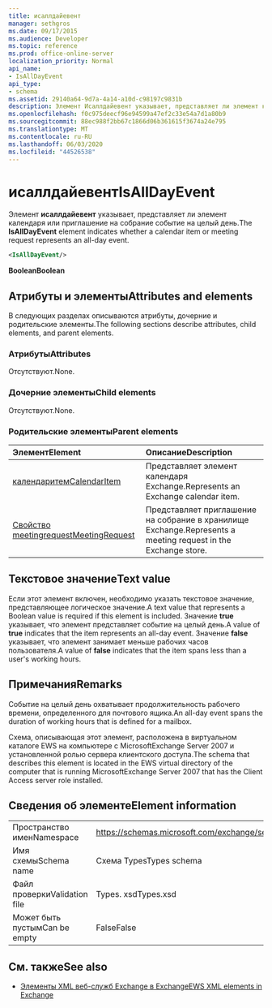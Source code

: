 ```yaml
---
title: исаллдайевент
manager: sethgros
ms.date: 09/17/2015
ms.audience: Developer
ms.topic: reference
ms.prod: office-online-server
localization_priority: Normal
api_name:
- IsAllDayEvent
api_type:
- schema
ms.assetid: 29140a64-9d7a-4a14-a10d-c98197c9831b
description: Элемент Исаллдайевент указывает, представляет ли элемент календаря или приглашение на собрание событие на целый день.
ms.openlocfilehash: f0c975deecf96e94599a47ef2c33e54a7d1a80b9
ms.sourcegitcommit: 88ec988f2bb67c1866d06b361615f3674a24e795
ms.translationtype: MT
ms.contentlocale: ru-RU
ms.lasthandoff: 06/03/2020
ms.locfileid: "44526538"
---
```

# <a name="isalldayevent"></a><span data-ttu-id="c3cd5-103">исаллдайевент</span><span class="sxs-lookup"><span data-stu-id="c3cd5-103">IsAllDayEvent</span></span>

<span data-ttu-id="c3cd5-104">Элемент **исаллдайевент** указывает, представляет ли элемент календаря или приглашение на собрание событие на целый день.</span><span class="sxs-lookup"><span data-stu-id="c3cd5-104">The **IsAllDayEvent** element indicates whether a calendar item or meeting request represents an all-day event.</span></span> 
  
```xml
<IsAllDayEvent/>
```

 <span data-ttu-id="c3cd5-105">**Boolean**</span><span class="sxs-lookup"><span data-stu-id="c3cd5-105">**Boolean**</span></span>
## <a name="attributes-and-elements"></a><span data-ttu-id="c3cd5-106">Атрибуты и элементы</span><span class="sxs-lookup"><span data-stu-id="c3cd5-106">Attributes and elements</span></span>

<span data-ttu-id="c3cd5-107">В следующих разделах описываются атрибуты, дочерние и родительские элементы.</span><span class="sxs-lookup"><span data-stu-id="c3cd5-107">The following sections describe attributes, child elements, and parent elements.</span></span>
  
### <a name="attributes"></a><span data-ttu-id="c3cd5-108">Атрибуты</span><span class="sxs-lookup"><span data-stu-id="c3cd5-108">Attributes</span></span>

<span data-ttu-id="c3cd5-109">Отсутствуют.</span><span class="sxs-lookup"><span data-stu-id="c3cd5-109">None.</span></span>
  
### <a name="child-elements"></a><span data-ttu-id="c3cd5-110">Дочерние элементы</span><span class="sxs-lookup"><span data-stu-id="c3cd5-110">Child elements</span></span>

<span data-ttu-id="c3cd5-111">Отсутствуют.</span><span class="sxs-lookup"><span data-stu-id="c3cd5-111">None.</span></span>
  
### <a name="parent-elements"></a><span data-ttu-id="c3cd5-112">Родительские элементы</span><span class="sxs-lookup"><span data-stu-id="c3cd5-112">Parent elements</span></span>

|<span data-ttu-id="c3cd5-113">**Элемент**</span><span class="sxs-lookup"><span data-stu-id="c3cd5-113">**Element**</span></span>|<span data-ttu-id="c3cd5-114">**Описание**</span><span class="sxs-lookup"><span data-stu-id="c3cd5-114">**Description**</span></span>|
|:-----|:-----|
|[<span data-ttu-id="c3cd5-115">календаритем</span><span class="sxs-lookup"><span data-stu-id="c3cd5-115">CalendarItem</span></span>](calendaritem.md) <br/> |<span data-ttu-id="c3cd5-116">Представляет элемент календаря Exchange.</span><span class="sxs-lookup"><span data-stu-id="c3cd5-116">Represents an Exchange calendar item.</span></span>  <br/> |
|[<span data-ttu-id="c3cd5-117">Свойство meetingrequest</span><span class="sxs-lookup"><span data-stu-id="c3cd5-117">MeetingRequest</span></span>](meetingrequest.md) <br/> |<span data-ttu-id="c3cd5-118">Представляет приглашение на собрание в хранилище Exchange.</span><span class="sxs-lookup"><span data-stu-id="c3cd5-118">Represents a meeting request in the Exchange store.</span></span>  <br/> |
   
## <a name="text-value"></a><span data-ttu-id="c3cd5-119">Текстовое значение</span><span class="sxs-lookup"><span data-stu-id="c3cd5-119">Text value</span></span>

<span data-ttu-id="c3cd5-120">Если этот элемент включен, необходимо указать текстовое значение, представляющее логическое значение.</span><span class="sxs-lookup"><span data-stu-id="c3cd5-120">A text value that represents a Boolean value is required if this element is included.</span></span> <span data-ttu-id="c3cd5-121">Значение **true** указывает, что элемент представляет событие на целый день.</span><span class="sxs-lookup"><span data-stu-id="c3cd5-121">A value of **true** indicates that the item represents an all-day event.</span></span> <span data-ttu-id="c3cd5-122">Значение **false** указывает, что элемент занимает меньше рабочих часов пользователя.</span><span class="sxs-lookup"><span data-stu-id="c3cd5-122">A value of **false** indicates that the item spans less than a user's working hours.</span></span> 
  
## <a name="remarks"></a><span data-ttu-id="c3cd5-123">Примечания</span><span class="sxs-lookup"><span data-stu-id="c3cd5-123">Remarks</span></span>

<span data-ttu-id="c3cd5-124">Событие на целый день охватывает продолжительность рабочего времени, определенного для почтового ящика.</span><span class="sxs-lookup"><span data-stu-id="c3cd5-124">An all-day event spans the duration of working hours that is defined for a mailbox.</span></span>
  
<span data-ttu-id="c3cd5-125">Схема, описывающая этот элемент, расположена в виртуальном каталоге EWS на компьютере с MicrosoftExchange Server 2007 и установленной ролью сервера клиентского доступа.</span><span class="sxs-lookup"><span data-stu-id="c3cd5-125">The schema that describes this element is located in the EWS virtual directory of the computer that is running MicrosoftExchange Server 2007 that has the Client Access server role installed.</span></span>
  
## <a name="element-information"></a><span data-ttu-id="c3cd5-126">Сведения об элементе</span><span class="sxs-lookup"><span data-stu-id="c3cd5-126">Element information</span></span>

|||
|:-----|:-----|
|<span data-ttu-id="c3cd5-127">Пространство имен</span><span class="sxs-lookup"><span data-stu-id="c3cd5-127">Namespace</span></span>  <br/> |https://schemas.microsoft.com/exchange/services/2006/types  <br/> |
|<span data-ttu-id="c3cd5-128">Имя схемы</span><span class="sxs-lookup"><span data-stu-id="c3cd5-128">Schema name</span></span>  <br/> |<span data-ttu-id="c3cd5-129">Схема Types</span><span class="sxs-lookup"><span data-stu-id="c3cd5-129">Types schema</span></span>  <br/> |
|<span data-ttu-id="c3cd5-130">Файл проверки</span><span class="sxs-lookup"><span data-stu-id="c3cd5-130">Validation file</span></span>  <br/> |<span data-ttu-id="c3cd5-131">Types. xsd</span><span class="sxs-lookup"><span data-stu-id="c3cd5-131">Types.xsd</span></span>  <br/> |
|<span data-ttu-id="c3cd5-132">Может быть пустым</span><span class="sxs-lookup"><span data-stu-id="c3cd5-132">Can be empty</span></span>  <br/> |<span data-ttu-id="c3cd5-133">False</span><span class="sxs-lookup"><span data-stu-id="c3cd5-133">False</span></span>  <br/> |
   
## <a name="see-also"></a><span data-ttu-id="c3cd5-134">См. также</span><span class="sxs-lookup"><span data-stu-id="c3cd5-134">See also</span></span>



- [<span data-ttu-id="c3cd5-135">Элементы XML веб-служб Exchange в Exchange</span><span class="sxs-lookup"><span data-stu-id="c3cd5-135">EWS XML elements in Exchange</span></span>](ews-xml-elements-in-exchange.md)


